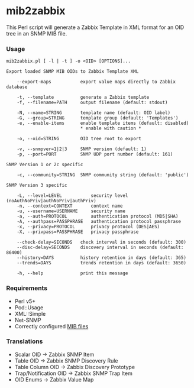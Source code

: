 # mib2zabbix

This Perl script will generate a Zabbix Template in XML format for an OID tree
in an SNMP MIB file.

### Usage

    mib2zabbix.pl [ -l | -t ] -o <OID> [OPTIONS]...

    Export loaded SNMP MIB OIDs to Zabbix Template XML

        --export-maps           export value maps directly to Zabbix database
    
        -t, --template          generate a Zabbix template
        -f, --filename=PATH     output filename (default: stdout)
   
        -N, --name=STRING       template name (default: OID label)
        -G, --group=STRING      template group (default: 'Templates')
        -e, --enable-items      enable template items (default: disabled)
                                * enable with caution *
    
        -o, --oid=STRING        OID tree root to export
    
        -v, --snmpver=1|2|3     SNMP version (default: 1)
        -p, --port=PORT         SNMP UDP port number (default: 161)

    SNMP Version 1 or 2c specific

        -c, --community=STRING  SNMP community string (default: 'public')

    SNMP Version 3 specific

        -L, --level=LEVEL           security level (noAuthNoPriv|authNoPriv|authPriv)
        -n, --context=CONTEXT       context name
        -u, --username=USERNAME     security name
        -a, --auth=PROTOCOL         authentication protocol (MD5|SHA)
        -A, --authpass=PASSPHRASE   authentication protocol passphrase
        -x, --privacy=PROTOCOL      privacy protocol (DES|AES)
        -X, --privpass=PASSPHRASE   privacy passphrase
    
        --check-delay=SECONDS   check interval in seconds (default: 300)
        --disc-delay=SECONDS    discovery interval in seconds (default: 86400)
        --history=DAYS          history retention in days (default: 365)
        --trends=DAYS           trends retention in days (default: 3650)
    
        -h, --help              print this message

### Requirements

* Perl v5+
* Pod::Usage
* XML::Simple
* Net-SNMP
* Correctly configured [MIB files](http://net-snmp.sourceforge.net/tutorial/tutorial-5/commands/mib-options.html)

### Translations

* Scalar OID -> Zabbix SNMP Item
* Table OID -> Zabbix SNMP Discovery Rule
* Table Column OID -> Zabbix Discovery Prototype
* Trap/Notification OID -> Zabbix SNMP Trap Item 
* OID Enums -> Zabbix Value Map
